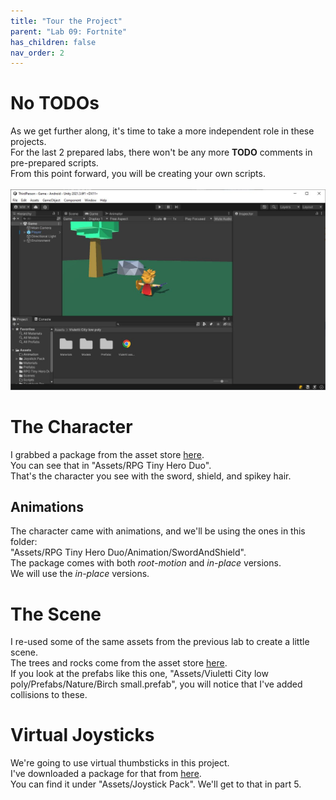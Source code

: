 ```yaml
---
title: "Tour the Project"
parent: "Lab 09: Fortnite"
has_children: false
nav_order: 2
---
```


# No TODOs
As we get further along, it's time to take a more independent role in these projects.\
For the last 2 prepared labs, there won't be any more **TODO** comments in pre-prepared scripts.\
From this point forward, you will be creating your own scripts.\
\
![Start](images/lab09/start.jpg "Start")

# The Character
I grabbed a package from the asset store [here](https://assetstore.unity.com/packages/3d/characters/humanoids/rpg-tiny-hero-duo-pbr-225148).\
You can see that in "Assets/RPG Tiny Hero Duo".\
That's the character you see with the sword, shield, and spikey hair.

## Animations
The character came with animations, and we'll be using the ones in this folder:\
"Assets/RPG Tiny Hero Duo/Animation/SwordAndShield".\
The package comes with both *root-motion* and *in-place* versions.\
We will use the *in-place* versions.

# The Scene
I re-used some of the same assets from the previous lab to create a little scene.\
The trees and rocks come from the asset store [here](https://assetstore.unity.com/packages/3d/environments/urban/low-poly-city-from-viuletti-132536).\
If you look at the prefabs like this one, "Assets/Viuletti City low poly/Prefabs/Nature/Birch small.prefab", you will notice that I've added collisions to these.

# Virtual Joysticks
We're going to use virtual thumbsticks in this project.\
I've downloaded a package for that from [here](https://assetstore.unity.com/packages/tools/input-management/joystick-pack-107631).\
You can find it under "Assets/Joystick Pack".
We'll get to that in part 5.



